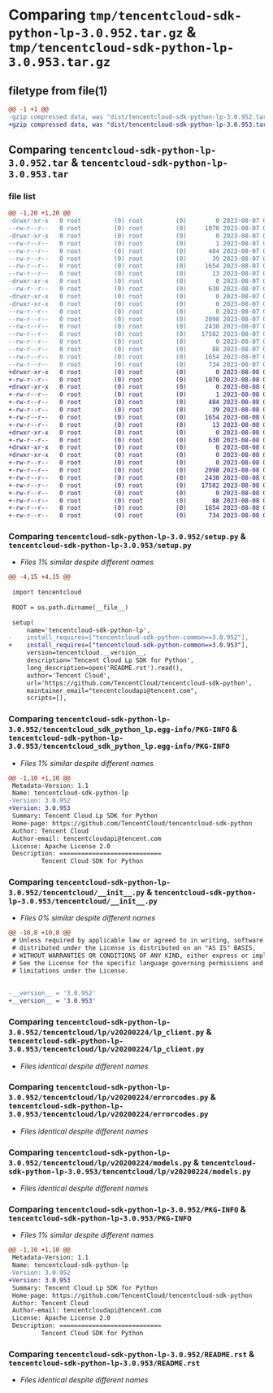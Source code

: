 # Comparing `tmp/tencentcloud-sdk-python-lp-3.0.952.tar.gz` & `tmp/tencentcloud-sdk-python-lp-3.0.953.tar.gz`

## filetype from file(1)

```diff
@@ -1 +1 @@
-gzip compressed data, was "dist/tencentcloud-sdk-python-lp-3.0.952.tar", last modified: Mon Aug  7 08:57:06 2023, max compression
+gzip compressed data, was "dist/tencentcloud-sdk-python-lp-3.0.953.tar", last modified: Tue Aug  8 00:28:10 2023, max compression
```

## Comparing `tencentcloud-sdk-python-lp-3.0.952.tar` & `tencentcloud-sdk-python-lp-3.0.953.tar`

### file list

```diff
@@ -1,20 +1,20 @@
-drwxr-xr-x   0 root         (0) root         (0)        0 2023-08-07 08:57:06.000000 tencentcloud-sdk-python-lp-3.0.952/
--rw-r--r--   0 root         (0) root         (0)     1070 2023-08-07 08:57:06.000000 tencentcloud-sdk-python-lp-3.0.952/setup.py
-drwxr-xr-x   0 root         (0) root         (0)        0 2023-08-07 08:57:06.000000 tencentcloud-sdk-python-lp-3.0.952/tencentcloud_sdk_python_lp.egg-info/
--rw-r--r--   0 root         (0) root         (0)        1 2023-08-07 08:57:06.000000 tencentcloud-sdk-python-lp-3.0.952/tencentcloud_sdk_python_lp.egg-info/dependency_links.txt
--rw-r--r--   0 root         (0) root         (0)      484 2023-08-07 08:57:06.000000 tencentcloud-sdk-python-lp-3.0.952/tencentcloud_sdk_python_lp.egg-info/SOURCES.txt
--rw-r--r--   0 root         (0) root         (0)       39 2023-08-07 08:57:06.000000 tencentcloud-sdk-python-lp-3.0.952/tencentcloud_sdk_python_lp.egg-info/requires.txt
--rw-r--r--   0 root         (0) root         (0)     1654 2023-08-07 08:57:06.000000 tencentcloud-sdk-python-lp-3.0.952/tencentcloud_sdk_python_lp.egg-info/PKG-INFO
--rw-r--r--   0 root         (0) root         (0)       13 2023-08-07 08:57:06.000000 tencentcloud-sdk-python-lp-3.0.952/tencentcloud_sdk_python_lp.egg-info/top_level.txt
-drwxr-xr-x   0 root         (0) root         (0)        0 2023-08-07 08:57:06.000000 tencentcloud-sdk-python-lp-3.0.952/tencentcloud/
--rw-r--r--   0 root         (0) root         (0)      630 2023-08-07 08:57:06.000000 tencentcloud-sdk-python-lp-3.0.952/tencentcloud/__init__.py
-drwxr-xr-x   0 root         (0) root         (0)        0 2023-08-07 08:57:06.000000 tencentcloud-sdk-python-lp-3.0.952/tencentcloud/lp/
-drwxr-xr-x   0 root         (0) root         (0)        0 2023-08-07 08:57:06.000000 tencentcloud-sdk-python-lp-3.0.952/tencentcloud/lp/v20200224/
--rw-r--r--   0 root         (0) root         (0)        0 2023-08-07 08:57:06.000000 tencentcloud-sdk-python-lp-3.0.952/tencentcloud/lp/v20200224/__init__.py
--rw-r--r--   0 root         (0) root         (0)     2098 2023-08-07 08:57:06.000000 tencentcloud-sdk-python-lp-3.0.952/tencentcloud/lp/v20200224/lp_client.py
--rw-r--r--   0 root         (0) root         (0)     2430 2023-08-07 08:57:06.000000 tencentcloud-sdk-python-lp-3.0.952/tencentcloud/lp/v20200224/errorcodes.py
--rw-r--r--   0 root         (0) root         (0)    17582 2023-08-07 08:57:06.000000 tencentcloud-sdk-python-lp-3.0.952/tencentcloud/lp/v20200224/models.py
--rw-r--r--   0 root         (0) root         (0)        0 2023-08-07 08:57:06.000000 tencentcloud-sdk-python-lp-3.0.952/tencentcloud/lp/__init__.py
--rw-r--r--   0 root         (0) root         (0)       88 2023-08-07 08:57:06.000000 tencentcloud-sdk-python-lp-3.0.952/setup.cfg
--rw-r--r--   0 root         (0) root         (0)     1654 2023-08-07 08:57:06.000000 tencentcloud-sdk-python-lp-3.0.952/PKG-INFO
--rw-r--r--   0 root         (0) root         (0)      734 2023-08-07 08:57:06.000000 tencentcloud-sdk-python-lp-3.0.952/README.rst
+drwxr-xr-x   0 root         (0) root         (0)        0 2023-08-08 00:28:10.000000 tencentcloud-sdk-python-lp-3.0.953/
+-rw-r--r--   0 root         (0) root         (0)     1070 2023-08-08 00:28:10.000000 tencentcloud-sdk-python-lp-3.0.953/setup.py
+drwxr-xr-x   0 root         (0) root         (0)        0 2023-08-08 00:28:10.000000 tencentcloud-sdk-python-lp-3.0.953/tencentcloud_sdk_python_lp.egg-info/
+-rw-r--r--   0 root         (0) root         (0)        1 2023-08-08 00:28:10.000000 tencentcloud-sdk-python-lp-3.0.953/tencentcloud_sdk_python_lp.egg-info/dependency_links.txt
+-rw-r--r--   0 root         (0) root         (0)      484 2023-08-08 00:28:10.000000 tencentcloud-sdk-python-lp-3.0.953/tencentcloud_sdk_python_lp.egg-info/SOURCES.txt
+-rw-r--r--   0 root         (0) root         (0)       39 2023-08-08 00:28:10.000000 tencentcloud-sdk-python-lp-3.0.953/tencentcloud_sdk_python_lp.egg-info/requires.txt
+-rw-r--r--   0 root         (0) root         (0)     1654 2023-08-08 00:28:10.000000 tencentcloud-sdk-python-lp-3.0.953/tencentcloud_sdk_python_lp.egg-info/PKG-INFO
+-rw-r--r--   0 root         (0) root         (0)       13 2023-08-08 00:28:10.000000 tencentcloud-sdk-python-lp-3.0.953/tencentcloud_sdk_python_lp.egg-info/top_level.txt
+drwxr-xr-x   0 root         (0) root         (0)        0 2023-08-08 00:28:10.000000 tencentcloud-sdk-python-lp-3.0.953/tencentcloud/
+-rw-r--r--   0 root         (0) root         (0)      630 2023-08-08 00:28:10.000000 tencentcloud-sdk-python-lp-3.0.953/tencentcloud/__init__.py
+drwxr-xr-x   0 root         (0) root         (0)        0 2023-08-08 00:28:10.000000 tencentcloud-sdk-python-lp-3.0.953/tencentcloud/lp/
+drwxr-xr-x   0 root         (0) root         (0)        0 2023-08-08 00:28:10.000000 tencentcloud-sdk-python-lp-3.0.953/tencentcloud/lp/v20200224/
+-rw-r--r--   0 root         (0) root         (0)        0 2023-08-08 00:28:10.000000 tencentcloud-sdk-python-lp-3.0.953/tencentcloud/lp/v20200224/__init__.py
+-rw-r--r--   0 root         (0) root         (0)     2098 2023-08-08 00:28:10.000000 tencentcloud-sdk-python-lp-3.0.953/tencentcloud/lp/v20200224/lp_client.py
+-rw-r--r--   0 root         (0) root         (0)     2430 2023-08-08 00:28:10.000000 tencentcloud-sdk-python-lp-3.0.953/tencentcloud/lp/v20200224/errorcodes.py
+-rw-r--r--   0 root         (0) root         (0)    17582 2023-08-08 00:28:10.000000 tencentcloud-sdk-python-lp-3.0.953/tencentcloud/lp/v20200224/models.py
+-rw-r--r--   0 root         (0) root         (0)        0 2023-08-08 00:28:10.000000 tencentcloud-sdk-python-lp-3.0.953/tencentcloud/lp/__init__.py
+-rw-r--r--   0 root         (0) root         (0)       88 2023-08-08 00:28:10.000000 tencentcloud-sdk-python-lp-3.0.953/setup.cfg
+-rw-r--r--   0 root         (0) root         (0)     1654 2023-08-08 00:28:10.000000 tencentcloud-sdk-python-lp-3.0.953/PKG-INFO
+-rw-r--r--   0 root         (0) root         (0)      734 2023-08-08 00:28:10.000000 tencentcloud-sdk-python-lp-3.0.953/README.rst
```

### Comparing `tencentcloud-sdk-python-lp-3.0.952/setup.py` & `tencentcloud-sdk-python-lp-3.0.953/setup.py`

 * *Files 1% similar despite different names*

```diff
@@ -4,15 +4,15 @@
 
 import tencentcloud
 
 ROOT = os.path.dirname(__file__)
 
 setup(
     name='tencentcloud-sdk-python-lp',
-    install_requires=["tencentcloud-sdk-python-common==3.0.952"],
+    install_requires=["tencentcloud-sdk-python-common==3.0.953"],
     version=tencentcloud.__version__,
     description='Tencent Cloud Lp SDK for Python',
     long_description=open('README.rst').read(),
     author='Tencent Cloud',
     url='https://github.com/TencentCloud/tencentcloud-sdk-python',
     maintainer_email="tencentcloudapi@tencent.com",
     scripts=[],
```

### Comparing `tencentcloud-sdk-python-lp-3.0.952/tencentcloud_sdk_python_lp.egg-info/PKG-INFO` & `tencentcloud-sdk-python-lp-3.0.953/tencentcloud_sdk_python_lp.egg-info/PKG-INFO`

 * *Files 1% similar despite different names*

```diff
@@ -1,10 +1,10 @@
 Metadata-Version: 1.1
 Name: tencentcloud-sdk-python-lp
-Version: 3.0.952
+Version: 3.0.953
 Summary: Tencent Cloud Lp SDK for Python
 Home-page: https://github.com/TencentCloud/tencentcloud-sdk-python
 Author: Tencent Cloud
 Author-email: tencentcloudapi@tencent.com
 License: Apache License 2.0
 Description: ============================
         Tencent Cloud SDK for Python
```

### Comparing `tencentcloud-sdk-python-lp-3.0.952/tencentcloud/__init__.py` & `tencentcloud-sdk-python-lp-3.0.953/tencentcloud/__init__.py`

 * *Files 0% similar despite different names*

```diff
@@ -10,8 +10,8 @@
 # Unless required by applicable law or agreed to in writing, software
 # distributed under the License is distributed on an "AS IS" BASIS,
 # WITHOUT WARRANTIES OR CONDITIONS OF ANY KIND, either express or implied.
 # See the License for the specific language governing permissions and
 # limitations under the License.
 
 
-__version__ = '3.0.952'
+__version__ = '3.0.953'
```

### Comparing `tencentcloud-sdk-python-lp-3.0.952/tencentcloud/lp/v20200224/lp_client.py` & `tencentcloud-sdk-python-lp-3.0.953/tencentcloud/lp/v20200224/lp_client.py`

 * *Files identical despite different names*

### Comparing `tencentcloud-sdk-python-lp-3.0.952/tencentcloud/lp/v20200224/errorcodes.py` & `tencentcloud-sdk-python-lp-3.0.953/tencentcloud/lp/v20200224/errorcodes.py`

 * *Files identical despite different names*

### Comparing `tencentcloud-sdk-python-lp-3.0.952/tencentcloud/lp/v20200224/models.py` & `tencentcloud-sdk-python-lp-3.0.953/tencentcloud/lp/v20200224/models.py`

 * *Files identical despite different names*

### Comparing `tencentcloud-sdk-python-lp-3.0.952/PKG-INFO` & `tencentcloud-sdk-python-lp-3.0.953/PKG-INFO`

 * *Files 1% similar despite different names*

```diff
@@ -1,10 +1,10 @@
 Metadata-Version: 1.1
 Name: tencentcloud-sdk-python-lp
-Version: 3.0.952
+Version: 3.0.953
 Summary: Tencent Cloud Lp SDK for Python
 Home-page: https://github.com/TencentCloud/tencentcloud-sdk-python
 Author: Tencent Cloud
 Author-email: tencentcloudapi@tencent.com
 License: Apache License 2.0
 Description: ============================
         Tencent Cloud SDK for Python
```

### Comparing `tencentcloud-sdk-python-lp-3.0.952/README.rst` & `tencentcloud-sdk-python-lp-3.0.953/README.rst`

 * *Files identical despite different names*

